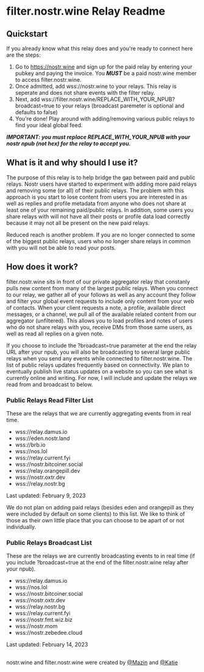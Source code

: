 # filter.nostr.wine Relay Readme

## Quickstart

If you already know what this relay does and you're ready to connect here are the steps:

1. Go to https://nostr.wine and sign up for the paid relay by entering your pubkey and paying the invoice. You ***MUST*** be a paid nostr.wine member to access filter.nostr.wine. 
2. Once admitted, add wss://nostr.wine to your relays. This relay is seperate and does not share events with the filter relay.
3. Next, add wss://filter.nostr.wine/REPLACE_WITH_YOUR_NPUB?broadcast=true to your relays (broadcast paremeter is optional and defaults to false)
4. You're done! Play around with adding/removing various public relays to find your ideal global feed.

***IMPORTANT: you must replace REPLACE_WITH_YOUR_NPUB with your nostr npub (not hex) for the relay to accept you.***

## What is it and why should I use it?

The purpose of this relay is to help bridge the gap between paid and public relays. Nostr users have started to experiment with adding more paid relays and removing some (or all) of their public relays. The problem with this approach is you start to lose content from users you are interested in as well as replies and profile metadata from anyone who does not share at least one of your remaining paid/public relays. In addition, some users you share relays with will not have all their posts or profile data load correctly because it may not all be present on the new paid relays. 

Reduced reach is another problem. If you are no longer connected to some of the biggest public relays, users who no longer share relays in common with you will not be able to read your posts. 

## How does it work?

filter.nostr.wine sits in front of our private aggregator relay that constanly pulls new content from many of the largest public relays. When you connect to our relay, we gather all of your follows as well as any account they follow and filter your global event requests to include only content from your web of contacts. When your client requests a note, a profile, available direct messages, or a channel, we pull all of the available related content from our aggregator (unfiltered). This allows you to load profiles and notes of users who do not share relays with you, receive DMs from those same users, as well as read all replies on a given note.

If you choose to include the ?broadcast=true parameter at the end the relay URL after your npub, you will also be broadcasting to several large public relays when you send any events while connected to filter.nostr.wine. The list of public relays updates frequently based on connectivity. We plan to eventually publish live status updates on a website so you can see what is currently online and writing. For now, I will include and update the relays we read from and broadcast to below. 

### Public Relays Read Filter List

These are the relays that we are currently aggregating events from in real time.

- wss://relay.damus.io
- wss://eden.nostr.land
- wss://brb.io
- wss://nos.lol
- wss://relay.current.fyi
- wss://nostr.bitcoiner.social
- wss://relay.orangepill.dev
- wss://nostr.oxtr.dev
- wss://relay.nostr.bg

Last updated: February 9, 2023

We do not plan on adding paid relays (besides eden and orangepill as they were included by default on some clients) to this list. We like to think of those as their own little place that you can choose to be apart of or not individually. 

### Public Relays Broadcast List

These are the relays we are currently broadcasting events to in real time (if you include ?broadcast=true at the end of the filter.nostr.wine relay after your npub).

- wss://relay.damus.io
- wss://nos.lol
- wss://nostr.bitcoiner.social
- wss://nostr.oxtr.dev
- wss://relay.nostr.bg
- wss://relay.current.fyi
- wss://nostr.fmt.wiz.biz
- wss://nostr.mom
- wss://nostr.zebedee.cloud

Last updated: February 14, 2023

##

nostr.wine and filter.nostr.wine were created by [@Mazin](https://snort.social/p/npub18kzz4lkdtc5n729kvfunxuz287uvu9f64ywhjz43ra482t2y5sks0mx5sz) and [@Katie](https://snort.social/p/npub1qlkwmzmrhzpuak7c2g9akvcrh7wzkd7zc7fpefw9najwpau662nqealf5y)
